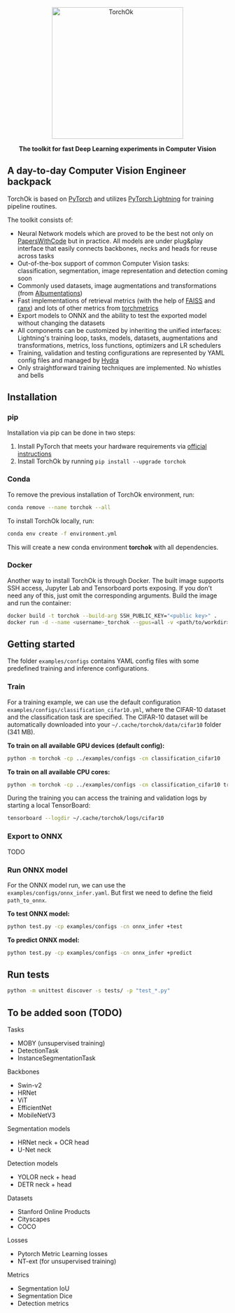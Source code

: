 <div align="center">

<img src="https://i.imgur.com/cpwsBrY.png" alt="TorchOk" style="width:300px; horizontal-align:middle"/>

**The toolkit for fast Deep Learning experiments in Computer Vision**

</div>

## A day-to-day Computer Vision Engineer backpack
TorchOk is based on [PyTorch](https://github.com/pytorch/pytorch) and utilizes [PyTorch Lightning](https://github.com/PyTorchLightning/pytorch-lightning) for training pipeline routines.

The toolkit consists of:
- Neural Network models which are proved to be the best not only on [PapersWithCode](https://paperswithcode.com/) but in practice. All models are under plug&play interface that easily connects backbones, necks and heads for reuse across tasks
- Out-of-the-box support of common Computer Vision tasks: classification, segmentation, image representation and detection coming soon
- Commonly used datasets, image augmentations and transformations (from [Albumentations](https://albumentations.ai/))
- Fast implementations of retrieval metrics (with the help of [FAISS](https://github.com/facebookresearch/faiss) and [ranx](https://github.com/AmenRa/ranx)) and lots of other metrics from [torchmetrics](https://torchmetrics.readthedocs.io/)
- Export models to ONNX and the ability to test the exported model without changing the datasets
- All components can be customized by inheriting the unified interfaces: Lightning's training loop, tasks, models, datasets, augmentations and transformations, metrics, loss functions, optimizers and LR schedulers
- Training, validation and testing configurations are represented by YAML config files and managed by [Hydra](https://hydra.cc/)
- Only straightforward training techniques are implemented. No whistles and bells

## Installation
### pip
Installation via pip can be done in two steps:
1. Install PyTorch that meets your hardware requirements via [official instructions](https://pytorch.org/get-started/locally/)
2. Install TorchOk by running `pip install --upgrade torchok`
### Conda
To remove the previous installation of TorchOk environment, run:
```bash
conda remove --name torchok --all
```
To install TorchOk locally, run:
```bash
conda env create -f environment.yml
```
This will create a new conda environment **torchok** with all dependencies.
### Docker
Another way to install TorchOk is through Docker. The built image supports SSH access, Jupyter Lab and Tensorboard ports exposing. If you don't need any of this, just omit the corresponding arguments. Build the image and run the container:
```bash
docker build -t torchok --build-arg SSH_PUBLIC_KEY="<public key>" .
docker run -d --name <username>_torchok --gpus=all -v <path/to/workdir>:/workdir -p <ssh_port>:22 -p <jupyter_port>:8888 -p <tensorboard_port>:6006 torchok
```

## Getting started
The folder `examples/configs` contains YAML config files with some predefined training and inference configurations.
### Train
For a training example, we can use the default configuration `examples/configs/classification_cifar10.yml`, where the CIFAR-10 dataset and the classification task are specified. The CIFAR-10 dataset will be automatically downloaded into your `~/.cache/torchok/data/cifar10` folder (341 MB).

**To train on all available GPU devices (default config):**
```bash
python -m torchok -cp ../examples/configs -cn classification_cifar10
```
**To train on all available CPU cores:**
```bash
python -m torchok -cp ../examples/configs -cn classification_cifar10 trainer.accelerator='cpu'
```
During the training you can access the training and validation logs by starting a local TensorBoard:
```bash
tensorboard --logdir ~/.cache/torchok/logs/cifar10
```
### Export to ONNX
TODO
### Run ONNX model
For the ONNX model run, we can use the `examples/configs/onnx_infer.yaml`.
But first we need to define the field `path_to_onnx`.

**To test ONNX model:**
```bash
python test.py -cp examples/configs -cn onnx_infer +test
```

**To predict ONNX model:**
```bash
python test.py -cp examples/configs -cn onnx_infer +predict
```

## Run tests
```bash
python -m unittest discover -s tests/ -p "test_*.py"
```
## To be added soon (TODO)
Tasks
- MOBY (unsupervised training)
- DetectionTask
- InstanceSegmentationTask

Backbones
- Swin-v2
- HRNet
- ViT
- EfficientNet
- MobileNetV3

Segmentation models
- HRNet neck + OCR head
- U-Net neck

Detection models
- YOLOR neck + head
- DETR neck + head

Datasets
- Stanford Online Products
- Cityscapes
- COCO

Losses
- Pytorch Metric Learning losses
- NT-ext (for unsupervised training)

Metrics
- Segmentation IoU
- Segmentation Dice
- Detection metrics
